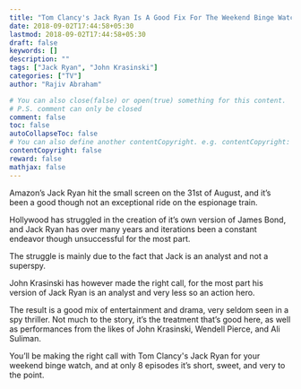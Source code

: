 ```yaml
---
title: "Tom Clancy's Jack Ryan Is A Good Fix For The Weekend Binge Watch"
date: 2018-09-02T17:44:58+05:30
lastmod: 2018-09-02T17:44:58+05:30
draft: false
keywords: []
description: ""
tags: ["Jack Ryan", "John Krasinski"]
categories: ["TV"]
author: "Rajiv Abraham"

# You can also close(false) or open(true) something for this content.
# P.S. comment can only be closed
comment: false
toc: false
autoCollapseToc: false
# You can also define another contentCopyright. e.g. contentCopyright: "This is another copyright."
contentCopyright: false
reward: false
mathjax: false
---
```


Amazon’s Jack Ryan hit the small screen on the 31st of August, and it’s been a good though not an exceptional ride on the espionage train.

Hollywood has struggled in the creation of it’s own version of James Bond, and Jack Ryan has over many years and iterations been a constant endeavor though unsuccessful for the most part.

The struggle is mainly due to the fact that Jack is an analyst and not a superspy.

John Krasinski has however made the right call, for the most part his version of Jack Ryan is an analyst and very less so an action hero.

The result is a good mix of entertainment and drama, very seldom seen in a spy thriller. Not much to the story, it’s the treatment that’s good here, as well as performances from the likes of John Krasinski, Wendell Pierce, and Ali Suliman.

You’ll be making the right call with Tom Clancy's Jack Ryan for your weekend binge watch, and at only 8 episodes it’s short, sweet, and very to the point.